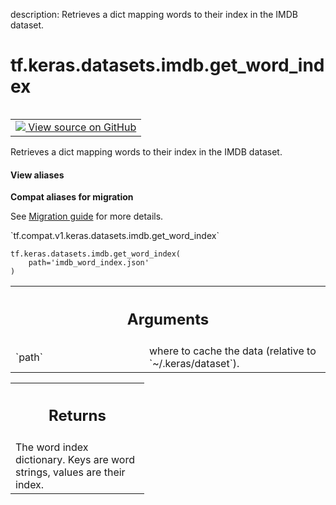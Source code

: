 description: Retrieves a dict mapping words to their index in the IMDB dataset.

<div itemscope itemtype="http://developers.google.com/ReferenceObject">
<meta itemprop="name" content="tf.keras.datasets.imdb.get_word_index" />
<meta itemprop="path" content="Stable" />
</div>

# tf.keras.datasets.imdb.get_word_index

<!-- Insert buttons and diff -->

<table class="tfo-notebook-buttons tfo-api nocontent" align="left">
<td>
  <a target="_blank" href="https://github.com/tensorflow/tensorflow/blob/r2.4/tensorflow/python/keras/datasets/imdb.py#L165-L181">
    <img src="https://www.tensorflow.org/images/GitHub-Mark-32px.png" />
    View source on GitHub
  </a>
</td>
</table>



Retrieves a dict mapping words to their index in the IMDB dataset.

<section class="expandable">
  <h4 class="showalways">View aliases</h4>
  <p>
<b>Compat aliases for migration</b>
<p>See
<a href="https://www.tensorflow.org/guide/migrate">Migration guide</a> for
more details.</p>
<p>`tf.compat.v1.keras.datasets.imdb.get_word_index`</p>
</p>
</section>

<pre class="devsite-click-to-copy prettyprint lang-py tfo-signature-link">
<code>tf.keras.datasets.imdb.get_word_index(
    path='imdb_word_index.json'
)
</code></pre>



<!-- Placeholder for "Used in" -->


<!-- Tabular view -->
 <table class="responsive fixed orange">
<colgroup><col width="214px"><col></colgroup>
<tr><th colspan="2"><h2 class="add-link">Arguments</h2></th></tr>

<tr>
<td>
`path`
</td>
<td>
where to cache the data (relative to `~/.keras/dataset`).
</td>
</tr>
</table>



<!-- Tabular view -->
 <table class="responsive fixed orange">
<colgroup><col width="214px"><col></colgroup>
<tr><th colspan="2"><h2 class="add-link">Returns</h2></th></tr>
<tr class="alt">
<td colspan="2">
The word index dictionary. Keys are word strings, values are their index.
</td>
</tr>

</table>

